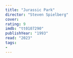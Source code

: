 ```yaml
---
title: "Jurassic Park"
director: "Steven Spielberg"
cover: 
rating: 9
imdb: "tt0107290"
publishYear: "1993"
read: "2023"
tags:
- 
---
```

